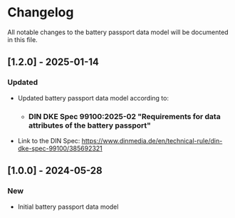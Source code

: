 # Changelog
All notable changes to the battery passport data model will be documented in this file.

## [1.2.0] - 2025-01-14
### Updated
- Updated battery passport data model according to: 
  - ### DIN DKE Spec 99100:2025-02 "Requirements for data attributes of the battery passport"
- Link to the DIN Spec: https://www.dinmedia.de/en/technical-rule/din-dke-spec-99100/385692321
  

## [1.0.0] - 2024-05-28
### New
- Initial battery passport data model




